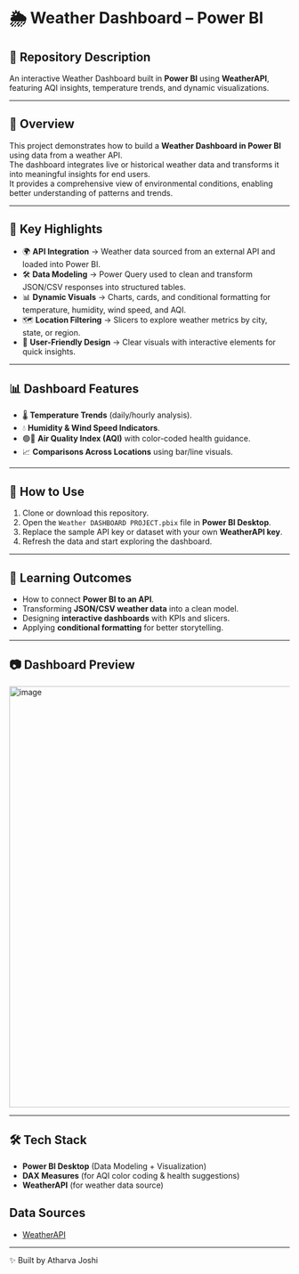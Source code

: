 # 🌦 Weather Dashboard – Power BI  

## 📌 Repository Description  
An interactive Weather Dashboard built in **Power BI** using **WeatherAPI**, featuring AQI insights, temperature trends, and dynamic visualizations.  

---

## 📖 Overview  
This project demonstrates how to build a **Weather Dashboard in Power BI** using data from a weather API.  
The dashboard integrates live or historical weather data and transforms it into meaningful insights for end users.  
It provides a comprehensive view of environmental conditions, enabling better understanding of patterns and trends.  

---

## 🔑 Key Highlights  
- 🌍 **API Integration** → Weather data sourced from an external API and loaded into Power BI.  
- 🛠 **Data Modeling** → Power Query used to clean and transform JSON/CSV responses into structured tables.  
- 📊 **Dynamic Visuals** → Charts, cards, and conditional formatting for temperature, humidity, wind speed, and AQI.  
- 🗺 **Location Filtering** → Slicers to explore weather metrics by city, state, or region.  
- 🎨 **User-Friendly Design** → Clear visuals with interactive elements for quick insights.  

---

## 📊 Dashboard Features  
- 🌡 **Temperature Trends** (daily/hourly analysis).  
- 💧 **Humidity & Wind Speed Indicators**.  
- 🟢🔴 **Air Quality Index (AQI)** with color-coded health guidance.  
- 📈 **Comparisons Across Locations** using bar/line visuals.  

---

## 🚀 How to Use  
1. Clone or download this repository.  
2. Open the `Weather DASHBOARD PROJECT.pbix` file in **Power BI Desktop**.  
3. Replace the sample API key or dataset with your own **WeatherAPI key**.  
4. Refresh the data and start exploring the dashboard.  

---

## 📌 Learning Outcomes  
- How to connect **Power BI to an API**.  
- Transforming **JSON/CSV weather data** into a clean model.  
- Designing **interactive dashboards** with KPIs and slicers.  
- Applying **conditional formatting** for better storytelling.  

---

## 📷 Dashboard Preview  
<img width="1349" height="757" alt="image" src="https://github.com/user-attachments/assets/56ffed48-6260-422d-8f44-9209b86e06ce" />
 

---

## 🛠 Tech Stack  
- **Power BI Desktop** (Data Modeling + Visualization)  
- **DAX Measures** (for AQI color coding & health suggestions)  
- **WeatherAPI** (for weather data source)  
## Data Sources

- [WeatherAPI](https://weatherapi.com/)
---

✨ Built by Atharva Joshi  
